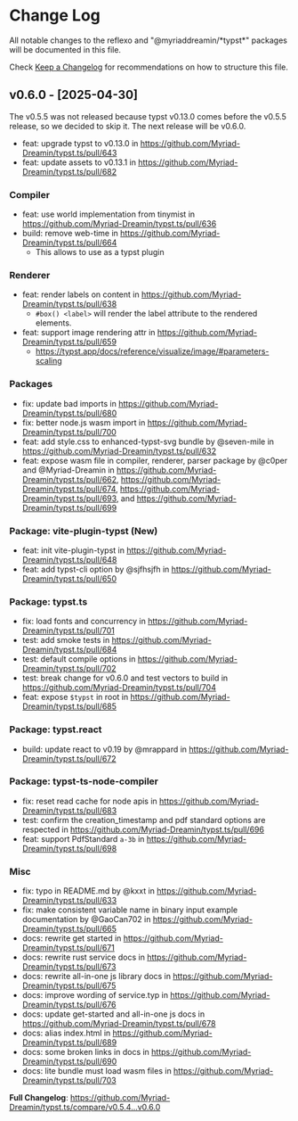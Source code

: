 # Change Log

All notable changes to the reflexo and "@myriaddreamin/\*typst\*" packages will be documented in this file.

Check [Keep a Changelog](http://keepachangelog.com/) for recommendations on how to structure this file.

## v0.6.0 - [2025-04-30]

The v0.5.5 was not released because typst v0.13.0 comes before the v0.5.5 release, so we decided to skip it. The next release will be v0.6.0.

- feat: upgrade typst to v0.13.0 in https://github.com/Myriad-Dreamin/typst.ts/pull/643
- feat: update assets to v0.13.1 in https://github.com/Myriad-Dreamin/typst.ts/pull/682

### Compiler

- feat: use world implementation from tinymist in https://github.com/Myriad-Dreamin/typst.ts/pull/636
- build: remove web-time in https://github.com/Myriad-Dreamin/typst.ts/pull/664
  - This allows to use as a typst plugin

### Renderer

- feat: render labels on content in https://github.com/Myriad-Dreamin/typst.ts/pull/638
  - `#box() <label>` will render the label attribute to the rendered elements.
- feat: support image rendering attr in https://github.com/Myriad-Dreamin/typst.ts/pull/659
  - https://typst.app/docs/reference/visualize/image/#parameters-scaling

### Packages

- fix: update bad imports in https://github.com/Myriad-Dreamin/typst.ts/pull/680
- fix: better node.js wasm import in https://github.com/Myriad-Dreamin/typst.ts/pull/700
- feat: add style.css to enhanced-typst-svg bundle by @seven-mile in https://github.com/Myriad-Dreamin/typst.ts/pull/632
- feat: expose wasm file in compiler, renderer, parser package by @c0per and @Myriad-Dreamin in https://github.com/Myriad-Dreamin/typst.ts/pull/662, https://github.com/Myriad-Dreamin/typst.ts/pull/674, https://github.com/Myriad-Dreamin/typst.ts/pull/693, and https://github.com/Myriad-Dreamin/typst.ts/pull/699

### Package: vite-plugin-typst (New)

- feat: init vite-plugin-typst in https://github.com/Myriad-Dreamin/typst.ts/pull/648
- feat: add typst-cli option by @sjfhsjfh in https://github.com/Myriad-Dreamin/typst.ts/pull/650

### Package: typst.ts

- fix: load fonts and concurrency in https://github.com/Myriad-Dreamin/typst.ts/pull/701
- test: add smoke tests in https://github.com/Myriad-Dreamin/typst.ts/pull/684
- test: default compile options in https://github.com/Myriad-Dreamin/typst.ts/pull/702
- test: break change for v0.6.0 and test vectors to build in https://github.com/Myriad-Dreamin/typst.ts/pull/704
- feat: expose `$typst` in root in https://github.com/Myriad-Dreamin/typst.ts/pull/685

### Package: typst.react

- build: update react to v0.19 by @mrappard in https://github.com/Myriad-Dreamin/typst.ts/pull/672

### Package: typst-ts-node-compiler

- fix: reset read cache for node apis in https://github.com/Myriad-Dreamin/typst.ts/pull/683
- test: confirm the creation_timestamp and pdf standard options are respected in https://github.com/Myriad-Dreamin/typst.ts/pull/696
- feat: support PdfStandard `a-3b` in https://github.com/Myriad-Dreamin/typst.ts/pull/698

### Misc

- fix: typo in README.md by @kxxt in https://github.com/Myriad-Dreamin/typst.ts/pull/633
- fix: make consistent variable name in binary input example documentation by @GaoCan702 in https://github.com/Myriad-Dreamin/typst.ts/pull/665
- docs: rewrite get started in https://github.com/Myriad-Dreamin/typst.ts/pull/671
- docs: rewrite rust service docs in https://github.com/Myriad-Dreamin/typst.ts/pull/673
- docs: rewrite all-in-one js library docs in https://github.com/Myriad-Dreamin/typst.ts/pull/675
- docs: improve wording of service.typ in https://github.com/Myriad-Dreamin/typst.ts/pull/676
- docs: update get-started and all-in-one js docs in https://github.com/Myriad-Dreamin/typst.ts/pull/678
- docs: alias index.html in https://github.com/Myriad-Dreamin/typst.ts/pull/689
- docs: some broken links in docs in https://github.com/Myriad-Dreamin/typst.ts/pull/690
- docs: lite bundle must load wasm files in https://github.com/Myriad-Dreamin/typst.ts/pull/703

**Full Changelog**: https://github.com/Myriad-Dreamin/typst.ts/compare/v0.5.4...v0.6.0
